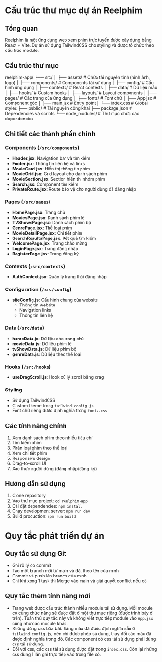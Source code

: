 # Cấu trúc thư mục dự án Reelphim

## Tổng quan
Reelphim là một ứng dụng web xem phim trực tuyến được xây dựng bằng React + Vite. Dự án sử dụng TailwindCSS cho styling và được tổ chức theo cấu trúc module.

## Cấu trúc thư mục

reelphim-app/
├── src/
│   ├── assets/         # Chứa tài nguyên tĩnh (hình ảnh, logo)
│   ├── components/     # Components tái sử dụng
│   ├── config/         # Cấu hình ứng dụng
│   ├── contexts/       # React contexts
│   ├── data/          # Dữ liệu mẫu
│   ├── hooks/         # Custom hooks
│   ├── layouts/       # Layout components
│   ├── pages/         # Các trang của ứng dụng
│   ├── fonts/         # Font chữ
│   ├── App.jsx        # Component gốc
│   ├── main.jsx       # Entry point
│   └── index.css      # Global styles
├── public/            # Tài nguyên công khai
├── package.json       # Dependencies và scripts
└── node_modules/      # Thư mục chứa các dependencies

## Chi tiết các thành phần chính

### Components (`/src/components`)
- **Header.jsx**: Navigation bar và tìm kiếm
- **Footer.jsx**: Thông tin liên hệ và links
- **MovieCard.jsx**: Hiển thị thông tin phim
- **MovieGrid.jsx**: Grid layout cho danh sách phim
- **MovieSection.jsx**: Section hiển thị nhóm phim
- **Search.jsx**: Component tìm kiếm
- **PrivateRoute.jsx**: Route bảo vệ cho người dùng đã đăng nhập

### Pages (`/src/pages`)
- **HomePage.jsx**: Trang chủ
- **MoviesPage.jsx**: Danh sách phim lẻ
- **TVShowsPage.jsx**: Danh sách phim bộ
- **GenrePage.jsx**: Thể loại phim
- **MovieDetailPage.jsx**: Chi tiết phim
- **SearchResultsPage.jsx**: Kết quả tìm kiếm
- **WelcomePage.jsx**: Trang chào mừng
- **LoginPage.jsx**: Trang đăng nhập
- **RegisterPage.jsx**: Trang đăng ký

### Contexts (`/src/contexts`)
- **AuthContext.jsx**: Quản lý trạng thái đăng nhập

### Configuration (`/src/config`)
- **siteConfig.js**: Cấu hình chung của website
  - Thông tin website
  - Navigation links
  - Thông tin liên hệ

### Data (`/src/data`)
- **homeData.js**: Dữ liệu cho trang chủ
- **movieData.js**: Dữ liệu phim lẻ
- **tvShowData.js**: Dữ liệu phim bộ
- **genreData.js**: Dữ liệu theo thể loại

### Hooks (`/src/hooks`)
- **useDragScroll.js**: Hook xử lý scroll bằng drag

### Styling
- Sử dụng TailwindCSS
- Custom theme trong `tailwind.config.js`
- Font chữ riêng được định nghĩa trong `fonts.css`

## Các tính năng chính
1. Xem danh sách phim theo nhiều tiêu chí
2. Tìm kiếm phim
3. Phân loại phim theo thể loại
4. Xem chi tiết phim
5. Responsive design
6. Drag-to-scroll UI
7. Xác thực người dùng (đăng nhập/đăng ký)

## Hướng dẫn sử dụng
1. Clone repository
2. Vào thư mục project: `cd reelphim-app`
3. Cài đặt dependencies: `npm install`
4. Chạy development server: `npm run dev`
5. Build production: `npm run build`

# Quy tắc phát triển dự án
## Quy tắc sử dụng Git
- Ghi rõ lý do commit
- Tạo một branch mới từ main và đặt theo tên của mình
- Commit và push lên branch của mình
- Chỉ khi xong 1 task thì Merge vào main và giải quyết conflict nếu có

## Quy tắc thêm tính năng mới
- Trang web được cấu trúc thành nhiều module tái sử dụng. Mỗi module có cùng chức năng sẽ được đặt ở một thư mục riêng (được trình bày ở trên). Tuân thủ quy tắc này và không viết trực tiếp module vào `App.jsx` cũng như các module khác.
- Không dùng css bừa bãi. Bảng màu đã được định nghĩa sẵn ở `tailwind.config.js`, nên chỉ được phép sử dụng, thay đổi các màu đã được định nghĩa trong đó. Các component có css tái sử dụng phải dùng css tái sử dụng.
- Đối với css, các css tái sử dụng được đặt trong `index.css`. Còn lại những css dùng 1 lần ghi trực tiếp vào trong file đó.

